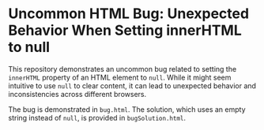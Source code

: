 # Uncommon HTML Bug: Unexpected Behavior When Setting innerHTML to null

This repository demonstrates an uncommon bug related to setting the `innerHTML` property of an HTML element to `null`. While it might seem intuitive to use `null` to clear content, it can lead to unexpected behavior and inconsistencies across different browsers.

The bug is demonstrated in `bug.html`. The solution, which uses an empty string instead of `null`, is provided in `bugSolution.html`.